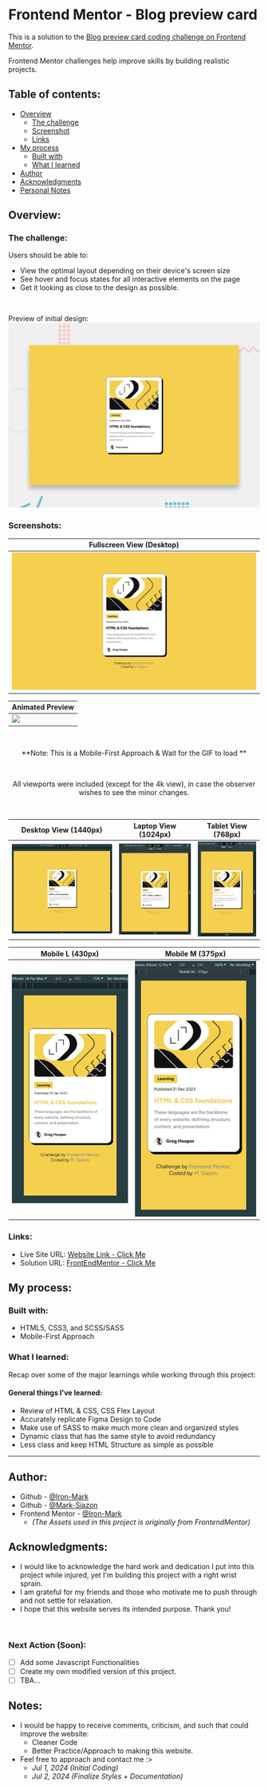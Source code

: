 # Frontend Mentor - Blog preview card

This is a solution to the [Blog preview card coding challenge on Frontend Mentor](https://www.frontendmentor.io/challenges/blog-preview-card-ckPaj01IcS/hub).

Frontend Mentor challenges help improve skills by building realistic projects.

## Table of contents:

- [Overview](#overview)
  - [The challenge](#the-challenge)
  - [Screenshot](#screenshots)
  - [Links](#links)
- [My process](#my-process)
  - [Built with](#built-with)
  - [What I learned](#what-i-learned)
- [Author](#author)
- [Acknowledgments](#acknowledgments)
- [Personal Notes](#notes)

## Overview:

### The challenge:

Users should be able to:

- View the optimal layout depending on their device's screen size
- See hover and focus states for all interactive elements on the page
- Get it looking as close to the design as possible.

<br>

Preview of initial design:
![Design preview for the Order summary card coding challenge](./documentations_md/design/desktop-preview.jpg)

### Screenshots:

<div align="center">

| Fullscreen View (Desktop)                             |
| ----------------------------------------------------- |
| ![](documentations_md/design-finished/0.1-Original_20240702_095346.jpg) | 

| Animated Preview |
| ---------------------------------------------------------------------------------- |
| ![](documentations_md/design-finished/0.3-animatedResult_20240702_102931.gif)                                        |

<br>

**Note: This is a Mobile-First Approach & Wait for the GIF to load **

<br>

All viewports were included (except for the 4k view), in case the observer wishes to see the minor changes.

<br>

| Desktop View (1440px)                                | Laptop View (1024px)                                | Tablet View (768px)                                    |
| ---------------------------------------------------- | --------------------------------------------------- | ------------------------------------------------------ |
| ![](documentations_md/design-finished/1.0-Desktop-20240702_095603.jpg) | ![](documentations_md/design-finished/1.1-Laptop-20240702_095738.jpg) | ![](documentations_md/design-finished/1.2-Tablet-20240702_095845.jpg) |

| Mobile L (430px)                                     | Mobile M (375px)                          |
| ----------------------------------------------------- | ---------------------------------------------------- |
| ![](documentations_md/design-finished/1.3-MobileL-20240702_095941.jpg) | ![](documentations_md/design-finished/1.4-MobileM-20240702_100146.jpg)
</div>

### Links:

- Live Site URL: [Website Link - Click Me](https://mark-siazon.github.io/Blog-Preview-Card-Component/)
- Solution URL: [FrontEndMentor - Click Me](https://www.frontendmentor.io/solutions/blog-preview-card-component-responsive-approach-using-scsssass-LDirp_yA4X)

## My process:

### Built with:

- HTML5, CSS3, and SCSS/SASS
- Mobile-First Approach

### What I learned:

Recap over some of the major learnings while working through this project:

#### General things I've learned:

- Review of HTML & CSS, CSS Flex Layout
- Accurately replicate Figma Design to Code
- Make use of SASS to make much more clean and organized styles
- Dynamic class that has the same style to avoid redundancy
- Less class and keep HTML Structure as simple as possible


<hr>

## Author:

- Github - [@Iron-Mark](https://github.com/Iron-Mark)
- Github - [@Mark-Siazon](https://github.com/Mark-Siazon)
- Frontend Mentor - [@Iron-Mark](https://www.frontendmentor.io/profile/Iron-Mark)
  - _(The Assets used in this project is originally from FrontendMentor)_

## Acknowledgments:

- I would like to acknowledge the hard work and dedication I put into this project while injured, yet I'm building this project with a right wrist sprain.
- I am grateful for my friends and those who motivate me to push through and not settle for relaxation.
- I hope that this website serves its intended purpose. Thank you!

<br>

### Next Action (Soon):
- [ ] Add some Javascript Functionalities
- [ ] Create my own modified version of this project.
- [ ] TBA...

## Notes:

- I would be happy to receive comments, criticism, and such that could improve the website:
  - Cleaner Code
  - Better Practice/Approach to making this website.
- Feel free to approach and contact me :>
  - _Jul 1, 2024 (Initial Coding)_
  - _Jul 2, 2024 (Finalize Styles + Documentation)_

